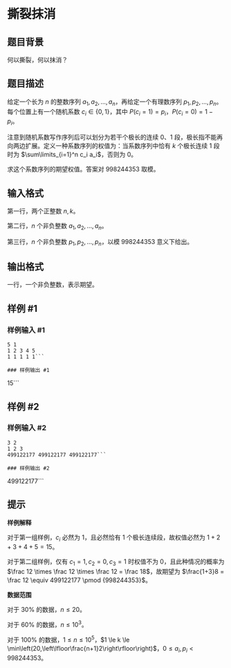 # 撕裂抹消

## 题目背景

何以撕裂，何以抹消？

## 题目描述

给定一个长为 $n$ 的整数序列 $a_1,a_2,\dots,a_n$，再给定一个有理数序列 $p_1,p_2,\dots,p_n$。每个位置上有一个随机系数 $c_i \in \{0,1\}$，其中 $P(c_i =  1) = p_i$，$P(c_i = 0) = 1-p_i$。

注意到随机系数写作序列后可以划分为若干个极长的连续 $0$、$1$ 段，极长指不能再向两边扩展。定义一种系数序列的权值为：当系数序列中恰有 $k$ 个极长连续 $1$ 段时为 $\sum\limits_{i=1}^n c_i a_i$，否则为 $0$。

求这个系数序列的期望权值。答案对 $998244353$ 取模。

## 输入格式

第一行，两个正整数 $n,k$。

第二行，$n$ 个非负整数 $a_1,a_2,\dots,a_n$。

第三行，$n$ 个非负整数 $p_1,p_2,\dots,p_n$，以模 $998244353$ 意义下给出。

## 输出格式

一行，一个非负整数，表示期望。

## 样例 #1

### 样例输入 #1
```
5 1
1 2 3 4 5
1 1 1 1 1```

### 样例输出 #1

```
15```

## 样例 #2

### 样例输入 #2
```
3 2
1 2 3
499122177 499122177 499122177```

### 样例输出 #2

```
499122177```

## 提示

**样例解释**

对于第一组样例，$c_i$ 必然为 $1$，且必然恰有 $1$ 个极长连续段，故权值必然为 $1 + 2 + 3 + 4 + 5 = 15$。

对于第二组样例，仅有 $c_1 = 1,c_2 = 0,c_3 = 1$ 时权值不为 $0$，且此种情况的概率为 $\frac 12 \times \frac 12 \times \frac 12 = \frac 18$，故期望为 $\frac{1+3}8 = \frac 12 \equiv 499122177 \pmod {998244353}$。

**数据范围**

对于 $30\%$ 的数据，$n \le 20$。

对于 $60\%$ 的数据，$n \le 10^3$。

对于 $100\%$ 的数据，$1 \le n \le 10^5$，$1 \le k \le \min\left(20,\left\lfloor\frac{n+1}2\right\rfloor\right)$，$0 \le a_i,p_i < 998244353$。
